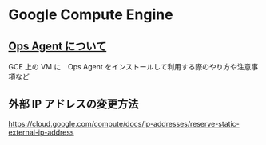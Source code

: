 # Google Compute Engine

## [Ops Agent について](./ops-agent)

GCE 上の VM に　Ops Agent をインストールして利用する際のやり方や注意事項など

## 外部 IP アドレスの変更方法

https://cloud.google.com/compute/docs/ip-addresses/reserve-static-external-ip-address
